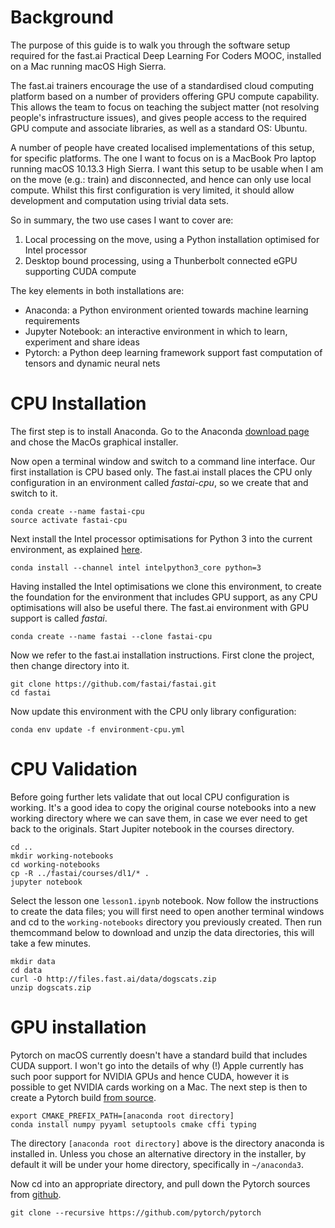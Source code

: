 # Background
The purpose of this guide is to walk you through the software setup required
for the fast.ai Practical Deep Learning For Coders MOOC, installed on a Mac
running macOS High Sierra.

The fast.ai trainers encourage the use of a standardised cloud computing platform
based on a number of providers offering GPU compute capability. This allows the team
to focus on teaching the subject matter (not resolving people's infrastructure
issues), and gives people access to the required GPU compute and associate libraries,
as well as a standard OS: Ubuntu.

A number of people have created localised implementations of this setup, for specific
platforms. The one I want to focus on is a MacBook Pro laptop running macOS 10.13.3
High Sierra. I want this setup to be usable when I am on the move (e.g.: train) and
disconnected, and hence can only use local compute. Whilst this first configuration
is very limited, it should allow development and computation using trivial data sets.

So in summary, the two use cases I want to cover are:

1. Local processing on the move, using a Python installation optimised for Intel processor
2. Desktop bound processing, using a Thunberbolt connected eGPU supporting CUDA compute

The key elements in both installations are:

* Anaconda: a Python environment oriented towards machine learning requirements
* Jupyter Notebook: an interactive environment in which to learn, experiment and share ideas
* Pytorch: a Python deep learning framework support fast computation of tensors and dynamic neural nets

# CPU Installation

The first step is to install Anaconda. Go to the Anaconda [download page](https://www.anaconda.com/download/#macos)
and chose the MacOs graphical installer.

Now open a terminal window and switch to a command line interface.
Our first installation is CPU based only. The fast.ai install places the CPU only
configuration in an environment called *fastai-cpu*, so we create that and switch to it.

~~~~
conda create --name fastai-cpu
source activate fastai-cpu
~~~~

Next install the Intel processor optimisations for Python 3 into the current environment,
as explained [here](https://software.intel.com/en-us/articles/using-intel-distribution-for-python-with-anaconda).

~~~~
conda install --channel intel intelpython3_core python=3
~~~~

Having installed the Intel optimisations we clone this environment, to create the
foundation for the environment that includes GPU support, as any CPU optimisations
will also be useful there. The fast.ai environment with GPU support is called *fastai*.

~~~~
conda create --name fastai --clone fastai-cpu
~~~~

Now we refer to the fast.ai installation instructions. First clone the project,
then change directory into it.

~~~~
git clone https://github.com/fastai/fastai.git
cd fastai
~~~~

Now update this environment with the CPU only library configuration:

~~~~
conda env update -f environment-cpu.yml
~~~~

# CPU Validation

Before going further lets validate that out local CPU configuration is working.
It's a good idea to copy the original course notebooks into a new working directory
where we can save them, in case we ever need to get back to the originals.
Start Jupiter notebook in the courses directory.

~~~~
cd ..
mkdir working-notebooks
cd working-notebooks
cp -R ../fastai/courses/dl1/* .
jupyter notebook
~~~~

Select the lesson one `lesson1.ipynb` notebook. Now follow the instructions to
create the data files; you will first need to open another terminal windows and
cd to the `working-notebooks` directory you previously created. Then run themcommand below to download and unzip the data directories, this will take a few minutes.

~~~~
mkdir data
cd data
curl -O http://files.fast.ai/data/dogscats.zip
unzip dogscats.zip
~~~~



# GPU installation

Pytorch on macOS currently doesn't have a standard build that includes CUDA support.
I won't go into the details of why (!) Apple currently has such poor support for
NVIDIA GPUs and hence CUDA, however it is possible to get NVIDIA cards working on a Mac.
The next step is then to create a Pytorch build [from source](https://github.com/pytorch/pytorch#from-source).

~~~~
export CMAKE_PREFIX_PATH=[anaconda root directory]
conda install numpy pyyaml setuptools cmake cffi typing
~~~~

The directory `[anaconda root directory]` above is the directory anaconda is installed in.
Unless you chose an alternative directory in the installer, by default it will be under
your home directory, specifically in `~/anaconda3`.

Now cd into an appropriate directory, and pull down the Pytorch sources from [github](https://github.com/pytorch).

~~~~
git clone --recursive https://github.com/pytorch/pytorch
~~~~
